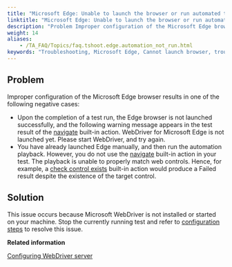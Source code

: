 ```yaml
--- 
title: "Microsoft Edge: Unable to launch the browser or run automated tests"
linktitle: "Microsoft Edge: Unable to launch the browser or run automated tests"
description: "Problem Improper configuration of the Microsoft Edge browser results in one of the following negative cases: Upon the completion of a test run, the Edge browser is not launched successfully, and the ..."
weight: 14
aliases: 
    - /TA_FAQ/Topics/faq.tshoot.edge.automation_not_run.html
keywords: "Troubleshooting, Microsoft Edge, Cannot launch browser, troubleshooting, Cannot match controls"
---
```


## Problem

Improper configuration of the Microsoft Edge browser results in one of the following negative cases:

-   Upon the completion of a test run, the Edge browser is not launched successfully, and the following warning message appears in the test result of the [navigate](/TA_Automation/Topics/bia_navigate.html) built-in action. WebDriver for Microsoft Edge is not launched yet. Please start WebDriver, and try again.
-   You have already launched Edge manually, and then run the automation playback. However, you do not use the [navigate](/TA_Automation/Topics/bia_navigate.html) built-in action in your test. The playback is unable to properly match web controls. Hence, for example, a [check control exists](/TA_Automation/Topics/bia_check_control_exists.html) built-in action would produce a Failed result despite the existence of the target control.

## Solution

This issue occurs because Microsoft WebDriver is not installed or started on your machine. Stop the currently running test and refer to [configuration steps](/TA_Automation/Topics/aut_app_testing_webdriver_ME.html) to resolve this issue.


**Related information**  


[Configuring WebDriver server](/TA_Automation/Topics/aut_app_testing_webdriver_ME.html)

